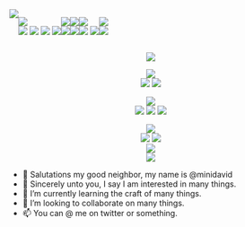 <div style="display: flex; gap: -50px;>
<div align="center" border="border: 2px solid red; padding: 10px; width: fit-content;">
<img src="https://img.shields.io/badge/Gamedev-000000?style=for-the-badge&logo=unity&logoColor=blue"></img>

<img src="https://img.shields.io/badge/Lua-FFFFFF?style=for-the-badge&logo=lua&logoColor=000000"></img>
<br>
<img src="https://img.shields.io/badge/TIC-80-000000?style=for-the-badge&logo=tic80&logoColor=blue"></img>
<img src="https://img.shields.io/badge/Love2D-000000?style=for-the-badge&logo=love2d&logoColor=blue"></img>
<img src="https://img.shields.io/badge/PICO-8-FF0000?style=for-the-badge&logo=pico8&logoColor=red"></img>
<img src="https://img.shields.io/badge/Defold-000000?style=for-the-badge&logo=defold&logoColor=white"></img>

<img src ="https://img.shields.io/badge/C%23-FFFFFF?logo=c%23&logoColor=black&style=for-the-badge"></img>
<br>
<img src="https://img.shields.io/badge/Unity-000000?style=for-the-badge&logo=unity&logoColor=white"></img>

<img src ="https://img.shields.io/badge/C%2B%2B-FFFFFF?logo=c%2B%2B&logoColor=black&style=for-the-badge"></img>
<br>
<img src="https://img.shields.io/badge/Unreal Engine-000000?style=for-the-badge&logo=unrealengine&logoColor=white"></img>

<img src="https://img.shields.io/badge/C-FFFFFF?style=for-the-badge&logo=c&logoColor=white"></img>
<br>
<img src="https://img.shields.io/badge/SDL2-000000?style=for-the-badge&logo=sdl&logoColor=blue"></img>
<img src="https://img.shields.io/badge/Raylib-000000?style=for-the-badge&logo=raylib&logoColor=blue"></img>

<img src="https://img.shields.io/badge/Without Code-FFFFFF?style=for-the-badge"></img>
<br>
<img src="https://img.shields.io/badge/GDevelop-000000?style=for-the-badge&logo=gdevelop&logoColor=blue"></img>
</div>

<div align="center">

<img src="https://img.shields.io/badge/Mobile Dev-000000?style=for-the-badge&logo=ios&logoColor=blue"></img>

<img src="https://img.shields.io/badge/Android-FFFFFF?style=for-the-badge&logo=android&logoColor=grey"></img>
<br>
<img src="https://img.shields.io/badge/Dart-000000?style=for-the-badge&logo=dart&logoColor=grey"></img>
<img src="https://img.shields.io/badge/Kotlin-000000?style=for-the-badge&logo=kotlin&logoColor=grey"></img>

</div>

<div align="center">

<img src="https://img.shields.io/badge/Web Dev-FFFFFF?style=for-the-badge&logo=HTML5&logoColor=grey"></img>
<br>
<img src="https://img.shields.io/badge/HTML5-000000?style=for-the-badge&logo=HTML5&logoColor=white"></img>
<img src="https://img.shields.io/badge/CSS-000000?style=for-the-badge&logo=CSS&logoColor=blue"></img>
<img src="https://img.shields.io/badge/Javascript-000000?style=for-the-badge&logo=javascript&logoColor=yellow"></img>
</div>

<div align="center">
<img src="https://img.shields.io/badge/Database-FFFFFF?style=for-the-badge&logo=postgresql&logoColor=grey"></img>
<br>
<img src="https://img.shields.io/badge/MYSQL-000000?style=for-the-badge&logo=mysql&logoColor=white"></img>
<img src="https://img.shields.io/badge/Firebase-000000?style=for-the-badge&logo=firebase&logoColor=blue"></img>
</div>

<div align="center">
<img src="https://img.shields.io/badge/Slop Related Shinanigance-FFFFFF?style=for-the-badge&logo=python&logoColor=grey"></img>
<br>
<img src="https://img.shields.io/badge/Python-000000?style=for-the-badge&logo=python&logoColor=white"></img>
</div>
</div>

- 👋 Salutations my good neighbor, my name is @minidavid
- 👀 Sincerely unto you, I say I am interested in many things.
- 🌱 I’m currently learning the craft of many things.
- 💞️ I’m looking to collaborate on many things.
- 📫 You can @ me on twitter or something.

<!---
minidavid/minidavid is a ✨ special ✨ repository because its `README.md` (this file) appears on your GitHub profile.
You can click the Preview link to take a look at your changes.
--->
